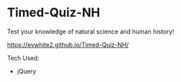# Timed-Quiz-NH

Test your knowledge of natural science and human history!

https://evwhite2.github.io/Timed-Quiz-NH/ 

Tech Used: 
- jQuery